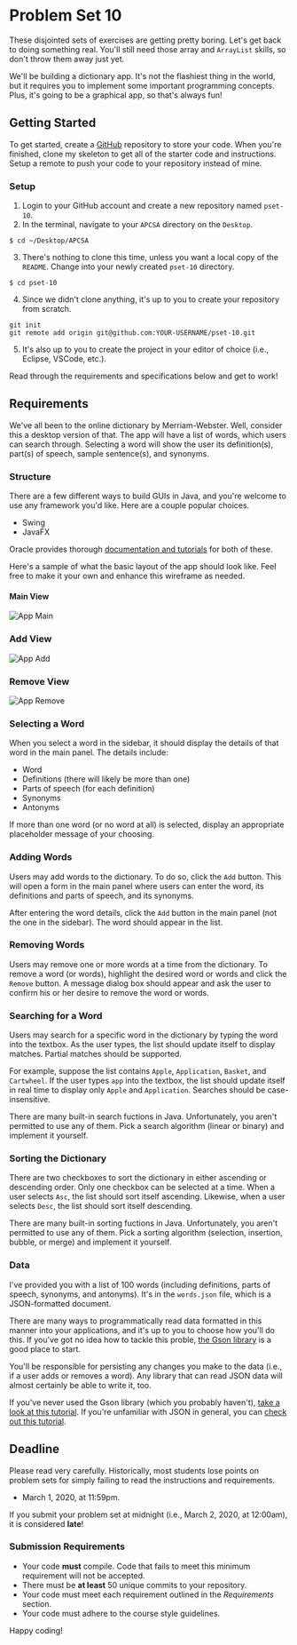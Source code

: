 # Problem Set 10

These disjointed sets of exercises are getting pretty boring. Let's get back to doing something real. You'll still need those array and `ArrayList` skills, so don't throw them away just yet.

We'll be building a dictionary app. It's not the flashiest thing in the world, but it requires you to implement some important programming concepts. Plus, it's going to be a graphical app, so that's always fun!

## Getting Started

To get started, create a [GitHub](https://github.com/) repository to store your code. When you're finished, clone my skeleton to get all of the starter code and instructions. Setup a remote to push your code to your repository instead of mine.

### Setup

1. Login to your GitHub account and create a new repository named `pset-10`.
2. In the terminal, navigate to your `APCSA` directory on the `Desktop`.
```
$ cd ~/Desktop/APCSA
```
3. There's nothing to clone this time, unless you want a local copy of the `README`. Change into your newly created `pset-10` directory.
```
$ cd pset-10
```
4. Since we didn't clone anything, it's up to you to create your repository from scratch.
```
git init
git remote add origin git@github.com:YOUR-USERNAME/pset-10.git
```
5. It's also up to you to create the project in your editor of choice (i.e., Eclipse, VSCode, etc.).

Read through the requirements and specifications below and get to work!

## Requirements

We've all been to the online dictionary by Merriam-Webster. Well, consider this a desktop version of that. The app will have a list of words, which users can search through. Selecting a word will show the user its definition(s), part(s) of speech, sample sentence(s), and synonyms.

### Structure

There are a few different ways to build GUIs in Java, and you're welcome to use any framework you'd like. Here are a couple popular choices.

* Swing
* JavaFX

Oracle provides thorough [documentation and tutorials](https://docs.oracle.com/javase/8/javase-clienttechnologies.htm) for both of these.

Here's a sample of what the basic layout of the app should look like. Feel free to make it your own and enhance this wireframe as needed.

#### Main View

![App Main](https://github.com/ap-java-ucvts/pset-10-skeleton/blob/master/images/mockup-main.png)

### Add View

![App Add](https://github.com/ap-java-ucvts/pset-10-skeleton/blob/master/images/mockup-add.png)

### Remove View

![App Remove](https://github.com/ap-java-ucvts/pset-10-skeleton/blob/master/images/mockup-remove.png)

### Selecting a Word

When you select a word in the sidebar, it should display the details of that word in the main panel. The details include:

* Word
* Definitions (there will likely be more than one)
* Parts of speech (for each definition)
* Synonyms
* Antonyms

If more than one word (or no word at all) is selected, display an appropriate placeholder message of your choosing.

### Adding Words

Users may add words to the dictionary. To do so, click the `Add` button. This will open a form in the main panel where users can enter the word, its definitions and parts of speech, and its synonyms.

After entering the word details, click the `Add` button in the main panel (not the one in the sidebar). The word should appear in the list.

### Removing Words

Users may remove one or more words at a time from the dictionary. To remove a word (or words), highlight the desired word or words and click the `Remove` button. A message dialog box should appear and ask the user to confirm his or her desire to remove the word or words.

### Searching for a Word

Users may search for a specific word in the dictionary by typing the word into the textbox. As the user types, the list should update itself to display matches. Partial matches should be supported.

For example, suppose the list contains `Apple`, `Application`, `Basket`, and `Cartwheel`. If the user types `app` into the textbox, the list should update itself in real time to display only `Apple` and `Application`. Searches should be case-insensitive.

There are many built-in search fuctions in Java. Unfortunately, you aren't permitted to use any of them. Pick a search algorithm (linear or binary) and implement it yourself.

### Sorting the Dictionary

There are two checkboxes to sort the dictionary in either ascending or descending order. Only one checkbox can be selected at a time. When a user selects `Asc`, the list should sort itself ascending. Likewise, when a user selects `Desc`, the list should sort itself descending.

There are many built-in sorting fuctions in Java. Unfortunately, you aren't permitted to use any of them. Pick a sorting algorithm (selection, insertion, bubble, or merge) and implement it yourself.

### Data

I've provided you with a list of 100 words (including definitions, parts of speech, synonyms, and antonyms). It's in the `words.json` file, which is a JSON-formatted document.

There are many ways to programmatically read data formatted in this manner into your applications, and it's up to you to choose how you'll do this. If you've got no idea how to tackle this proble, [the Gson library](https://github.com/google/gson) is a good place to start.

You'll be responsible for persisting any changes you make to the data (i.e., if a user adds or removes a word). Any library that can read JSON data will almost certainly be able to write it, too.

If you've never used the Gson library (which you probably haven't), [take a look at this tutorial](http://tutorials.jenkov.com/java-json/gson.html). If you're unfamiliar with JSON in general, you can [check out this tutorial](https://developer.mozilla.org/en-US/docs/Learn/JavaScript/Objects/JSON).

## Deadline

Please read very carefully. Historically, most students lose points on problem sets for simply failing to read the instructions and requirements.

* March 1, 2020, at 11:59pm.

If you submit your problem set at midnight (i.e., March 2, 2020, at 12:00am), it is considered **late**!

### Submission Requirements

* Your code **must** compile. Code that fails to meet this minimum requirement will not be accepted.
* There must be **at least** 50 unique commits to your repository.
* Your code must meet each requirement outlined in the *Requirements* section.
* Your code must adhere to the course style guidelines.

Happy coding!